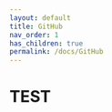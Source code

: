 ```yaml
---
layout: default
title: GitHub
nav_order: 1
has_children: true
permalink: /docs/GitHub
---
```


# TEST